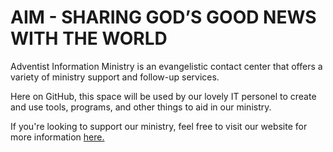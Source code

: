# AIM - SHARING GOD’S GOOD NEWS WITH THE WORLD

Adventist Information Ministry is an evangelistic contact center that offers a variety of ministry support and follow-up services.

Here on GitHub, this space will be used by our lovely IT personel to create and use tools, programs, and other things to aid in our ministry. 

If you're looking to support our ministry, feel free to visit our website for more information [here.](https://www.adventistinfo.org/)
